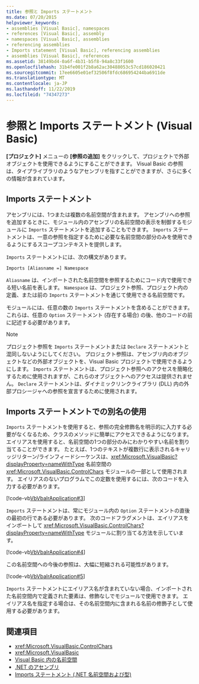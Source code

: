 ```yaml
---
title: 参照と Imports ステートメント
ms.date: 07/20/2015
helpviewer_keywords:
- assemblies [Visual Basic], namespaces
- references [Visual Basic], assembly
- namespaces [Visual Basic], assemblies
- referencing assemblies
- Imports statement [Visual Basic], referencing assemblies
- assemblies [Visual Basic], references
ms.assetid: 38149bd4-0a6f-4b31-b5f8-94a8c33f1600
ms.openlocfilehash: 31b4fe001f2b8a62ac30488053c57cd186020421
ms.sourcegitcommit: 17ee6605e01ef32506f8fdc686954244ba6911de
ms.translationtype: MT
ms.contentlocale: ja-JP
ms.lasthandoff: 11/22/2019
ms.locfileid: "74347273"
---
```

# <a name="references-and-the-imports-statement-visual-basic"></a>参照と Imports ステートメント (Visual Basic)
**[プロジェクト]** メニューの **[参照の追加]** をクリックして、プロジェクトで外部オブジェクトを使用できるようにすることができます。 Visual Basic の参照は、タイプライブラリのようなアセンブリを指すことができますが、さらに多くの情報が含まれています。  
  
## <a name="the-imports-statement"></a>Imports ステートメント  
 アセンブリには、1つまたは複数の名前空間が含まれます。 アセンブリへの参照を追加するときに、モジュール内のアセンブリの名前空間の表示を制御するモジュールに `Imports` ステートメントを追加することもできます。 `Imports` ステートメントは、一意の参照を指定するために必要な名前空間の部分のみを使用できるようにするスコープコンテキストを提供します。  
  
 `Imports` ステートメントには、次の構文があります。  
  
 `Imports [Aliasname =] Namespace`  
  
 `Aliasname` は、インポートされた名前空間を参照するためにコード内で使用できる短い名前を表します。 `Namespace` は、プロジェクト参照、プロジェクト内の定義、または前の `Imports` ステートメントを通じて使用できる名前空間です。  
  
 モジュールには、任意の数の `Imports` ステートメントを含めることができます。 これらは、任意の `Option` ステートメント (存在する場合) の後、他のコードの前に記述する必要があります。  
  
> [!NOTE]
> プロジェクト参照を `Imports` ステートメントまたは `Declare` ステートメントと混同しないようにしてください。 プロジェクト参照は、アセンブリ内のオブジェクトなどの外部オブジェクトを、Visual Basic プロジェクトで使用できるようにします。 `Imports` ステートメントは、プロジェクト参照へのアクセスを簡略化するために使用されますが、これらのオブジェクトへのアクセスは提供されません。 `Declare` ステートメントは、ダイナミックリンクライブラリ (DLL) 内の外部プロシージャへの参照を宣言するために使用されます。  
  
## <a name="using-aliases-with-the-imports-statement"></a>Imports ステートメントでの別名の使用  
 `Imports` ステートメントを使用すると、参照の完全修飾名を明示的に入力する必要がなくなるため、クラスのメソッドに簡単にアクセスできるようになります。 エイリアスを使用すると、名前空間の1つの部分のみにわかりやすい名前を割り当てることができます。 たとえば、1つのテキストが複数行に表示されるキャリッジリターン/ラインフィードシーケンスは、<xref:Microsoft.VisualBasic?displayProperty=nameWithType> 名前空間の <xref:Microsoft.VisualBasic.ControlChars> モジュールの一部として使用されます。 エイリアスのないプログラムでこの定数を使用するには、次のコードを入力する必要があります。  
  
 [!code-vb[VbVbalrApplication#3](~/samples/snippets/visualbasic/VS_Snippets_VBCSharp/VbVbalrApplication/VB/Class1.vb#3)]  
  
 `Imports` ステートメントは、常にモジュール内の `Option` ステートメントの直後の最初の行である必要があります。 次のコードフラグメントは、エイリアスをインポートして <xref:Microsoft.VisualBasic.ControlChars?displayProperty=nameWithType> モジュールに割り当てる方法を示しています。  
  
 [!code-vb[VbVbalrApplication#4](~/samples/snippets/visualbasic/VS_Snippets_VBCSharp/VbVbalrApplication/VB/Class1.vb#4)]  
  
 この名前空間への今後の参照は、大幅に短縮される可能性があります。  
  
 [!code-vb[VbVbalrApplication#5](~/samples/snippets/visualbasic/VS_Snippets_VBCSharp/VbVbalrApplication/VB/Class1.vb#5)]  
  
 `Imports` ステートメントにエイリアス名が含まれていない場合、インポートされた名前空間内で定義された要素は、修飾なしでモジュールで使用できます。 エイリアス名を指定する場合は、その名前空間内に含まれる名前の修飾子として使用する必要があります。  
  
## <a name="see-also"></a>関連項目

- <xref:Microsoft.VisualBasic.ControlChars>
- <xref:Microsoft.VisualBasic>
- [Visual Basic 内の名前空間](namespaces.md)
- [.NET のアセンブリ](../../../standard/assembly/index.md)
- [Imports ステートメント (.NET 名前空間および型)](../../language-reference/statements/imports-statement-net-namespace-and-type.md)
